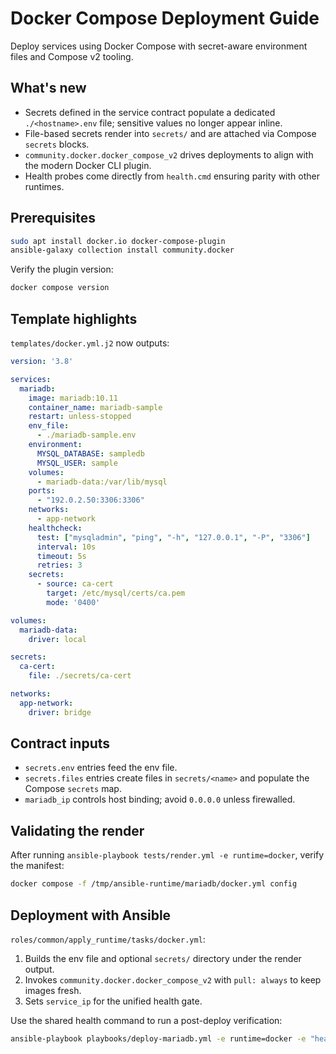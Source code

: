 # Docker Compose Deployment Guide

Deploy services using Docker Compose with secret-aware environment files and Compose v2 tooling.

## What's new

- Secrets defined in the service contract populate a dedicated `./<hostname>.env` file; sensitive values no longer appear inline.
- File-based secrets render into `secrets/` and are attached via Compose `secrets` blocks.
- `community.docker.docker_compose_v2` drives deployments to align with the modern Docker CLI plugin.
- Health probes come directly from `health.cmd` ensuring parity with other runtimes.

## Prerequisites

```bash
sudo apt install docker.io docker-compose-plugin
ansible-galaxy collection install community.docker
```

Verify the plugin version:

```bash
docker compose version
```

## Template highlights

`templates/docker.yml.j2` now outputs:

```yaml
version: '3.8'

services:
  mariadb:
    image: mariadb:10.11
    container_name: mariadb-sample
    restart: unless-stopped
    env_file:
      - ./mariadb-sample.env
    environment:
      MYSQL_DATABASE: sampledb
      MYSQL_USER: sample
    volumes:
      - mariadb-data:/var/lib/mysql
    ports:
      - "192.0.2.50:3306:3306"
    networks:
      - app-network
    healthcheck:
      test: ["mysqladmin", "ping", "-h", "127.0.0.1", "-P", "3306"]
      interval: 10s
      timeout: 5s
      retries: 3
    secrets:
      - source: ca-cert
        target: /etc/mysql/certs/ca.pem
        mode: '0400'

volumes:
  mariadb-data:
    driver: local

secrets:
  ca-cert:
    file: ./secrets/ca-cert

networks:
  app-network:
    driver: bridge
```

## Contract inputs

- `secrets.env` entries feed the env file.
- `secrets.files` entries create files in `secrets/<name>` and populate the Compose `secrets` map.
- `mariadb_ip` controls host binding; avoid `0.0.0.0` unless firewalled.

## Validating the render

After running `ansible-playbook tests/render.yml -e runtime=docker`, verify the manifest:

```bash
docker compose -f /tmp/ansible-runtime/mariadb/docker.yml config
```

## Deployment with Ansible

`roles/common/apply_runtime/tasks/docker.yml`:

1. Builds the env file and optional `secrets/` directory under the render output.
2. Invokes `community.docker.docker_compose_v2` with `pull: always` to keep images fresh.
3. Sets `service_ip` for the unified health gate.

Use the shared health command to run a post-deploy verification:

```bash
ansible-playbook playbooks/deploy-mariadb.yml -e runtime=docker -e "health.cmd=['mysqladmin','ping','-h','192.0.2.50']"
```
